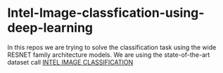 # Intel-Image-classfication-using-deep-learning
In this repos we are trying to solve the classification task using the wide RESNET family architecture models.
We are using the state-of-the-art dataset call [INTEL IMAGE CLASSIFICATION](https://www.kaggle.com/datasets/puneet6060/intel-image-classification)
